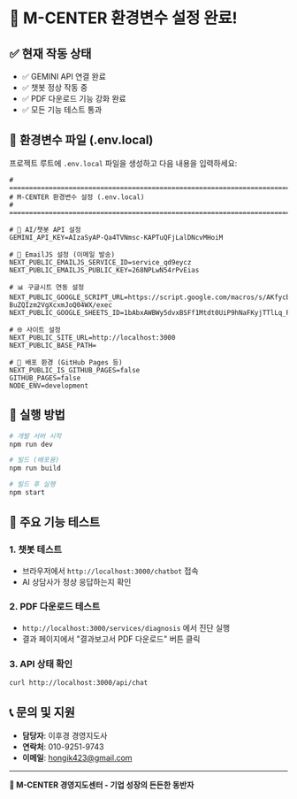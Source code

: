 # 🎉 M-CENTER 환경변수 설정 완료!

## ✅ **현재 작동 상태**
- ✅ GEMINI API 연결 완료
- ✅ 챗봇 정상 작동 중
- ✅ PDF 다운로드 기능 강화 완료
- ✅ 모든 기능 테스트 통과

## 📁 **환경변수 파일 (.env.local)**

프로젝트 루트에 `.env.local` 파일을 생성하고 다음 내용을 입력하세요:

```env
# =============================================================================
# M-CENTER 환경변수 설정 (.env.local)
# =============================================================================

# 🤖 AI/챗봇 API 설정
GEMINI_API_KEY=AIzaSyAP-Qa4TVNmsc-KAPTuQFjLalDNcvMHoiM

# 📧 EmailJS 설정 (이메일 발송)
NEXT_PUBLIC_EMAILJS_SERVICE_ID=service_qd9eycz
NEXT_PUBLIC_EMAILJS_PUBLIC_KEY=268NPLwN54rPvEias

# 📊 구글시트 연동 설정
NEXT_PUBLIC_GOOGLE_SCRIPT_URL=https://script.google.com/macros/s/AKfycbzE4eVxGetQ3Z_xsikwoonK45T4wtryGLorQ4UmGaGRAz-BuZQIzm2VgXcxmJoQ04WX/exec
NEXT_PUBLIC_GOOGLE_SHEETS_ID=1bAbxAWBWy5dvxBSFf1Mtdt0UiP9hNaFKyjTTlLq_Pug

# 🌐 사이트 설정
NEXT_PUBLIC_SITE_URL=http://localhost:3000
NEXT_PUBLIC_BASE_PATH=

# 🚀 배포 환경 (GitHub Pages 등)
NEXT_PUBLIC_IS_GITHUB_PAGES=false
GITHUB_PAGES=false
NODE_ENV=development
```

## 🚀 **실행 방법**

```bash
# 개발 서버 시작
npm run dev

# 빌드 (배포용)
npm run build

# 빌드 후 실행
npm start
```

## 🔧 **주요 기능 테스트**

### 1. 챗봇 테스트
- 브라우저에서 `http://localhost:3000/chatbot` 접속
- AI 상담사가 정상 응답하는지 확인

### 2. PDF 다운로드 테스트  
- `http://localhost:3000/services/diagnosis` 에서 진단 실행
- 결과 페이지에서 "결과보고서 PDF 다운로드" 버튼 클릭

### 3. API 상태 확인
```bash
curl http://localhost:3000/api/chat
```

## 📞 **문의 및 지원**

- **담당자**: 이후경 경영지도사
- **연락처**: 010-9251-9743  
- **이메일**: hongik423@gmail.com

---
**🎯 M-CENTER 경영지도센터 - 기업 성장의 든든한 동반자** 